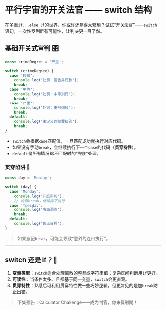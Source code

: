 # 平行宇宙的开关法官 —— switch 结构

在多重`if...else if`的世界，你或许还觉得太繁琐？试试“开关法官”——`switch`语句，一次性罗列所有可能性，让判决更一目了然。

## 基础开关式审判 🎛️

```javascript
const crimeDegree = '严重';

switch (crimeDegree) {
  case '轻微':
    console.log('处罚：警告并罚款');
    break;
  case '中等':
    console.log('处罚：中等刑罚');
    break;
  case '严重':
    console.log('处罚：重刑伺候');
    break;
  default:
    console.log('未定义的犯罪级别');
    break;
}
```

- `switch`会根据`case`匹配值，一旦匹配成功就执行对应代码。  
- 如果没有手动`break`，会继续执行下一个`case`的代码（**贯穿特性**）。  
- `default`是所有情况都不匹配时的“兜底”处理。

### 贯穿陷阱 🚧

```javascript
const day = 'Monday';

switch (day) {
  case 'Monday':
    console.log('开庭审判');
    // 没有break，继续向下执行
  case 'Tuesday':
    console.log('书面调查');
    break;
  default:
    console.log('暂无日程');
}
```
> 如果忘记`break`，可能会导致“意外的连带执行”。

---

## switch 还是 if？🤔

1. **变量类型**：`switch`适合处理离散的整型或字符串值；复杂区间判断用`if`更好。  
2. **可读性**：当条件太多、且都基于同一变量，`switch`会更直观。  
3. **贯穿特性**：熟悉后可利用贯穿特性做一些巧妙逻辑，但更常见的是加`break`防止出错。

> 下集预告：Calculator Challenge——成为判官，你来算刑期！  